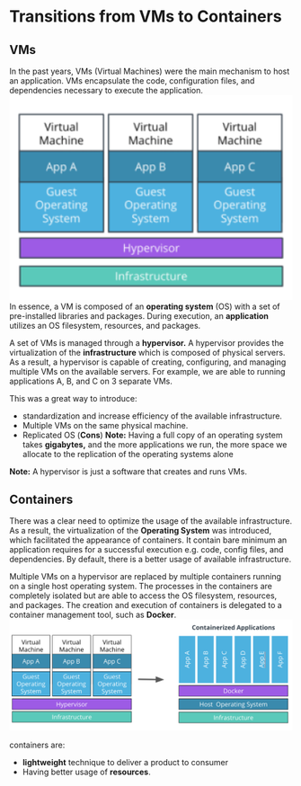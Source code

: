 # Transitions from VMs to Containers

## VMs

In the past years, VMs (Virtual Machines) were the main mechanism to host an application. VMs encapsulate the code, configuration files, and dependencies necessary to execute the application.
![VMs](2.1.VMs.png)
In essence, a VM is composed of an **operating system** (OS) with a set of pre-installed libraries and packages. During execution, an **application** utilizes an OS filesystem, resources, and packages.

A set of VMs is managed through a **hypervisor.** A hypervisor provides the virtualization of the **infrastructure** which is composed of physical servers. As a result, a hypervisor is capable of creating, configuring, and managing multiple VMs on the available servers. For example, we are able to running applications A, B, and C on 3 separate VMs.

This was a great way to introduce:

* standardization and increase efficiency of the available infrastructure.
* Multiple VMs on the same physical machine.
* Replicated OS (**Cons**)
**Note:** Having a full copy of an operating system takes **gigabytes,** and the more applications we run, the more space we allocate to the replication of the operating systems alone

**Note:**
A hypervisor is just a software that creates and runs VMs.

## Containers

There was a clear need to optimize the usage of the available infrastructure. As a result, the virtualization of the **Operating System** was introduced, which facilitated the appearance of containers. It contain bare minimum an application requires for a successful execution e.g. code, config files, and dependencies. By default, there is a better usage of available infrastructure.

Multiple VMs on a hypervisor are replaced by multiple containers running on a single host operating system. The processes in the containers are completely isolated but are able to access the OS filesystem, resources, and packages. The creation and execution of containers is delegated to a container management tool, such as **Docker**.
![Transition from VMs to Containers](2.2.TransitionFromVMsToContainers.png)

containers are:

* **lightweight** technique to deliver a product to consumer
* Having better usage of **resources**.
